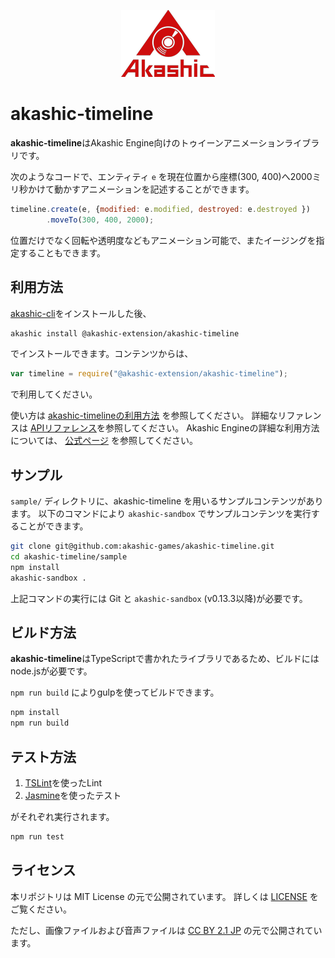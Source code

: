 <p align="center">
<img src="img/akashic.png"/>
</p>

# akashic-timeline

**akashic-timeline**はAkashic Engine向けのトゥイーンアニメーションライブラリです。

次のようなコードで、エンティティ `e` を現在位置から座標(300, 400)へ2000ミリ秒かけて動かすアニメーションを記述することができます。

```javascript
timeline.create(e, {modified: e.modified, destroyed: e.destroyed })
        .moveTo(300, 400, 2000);
```

位置だけでなく回転や透明度などもアニメーション可能で、またイージングを指定することもできます。

## 利用方法

[akashic-cli](https://github.com/akashic-games/akashic-cli)をインストールした後、

```sh
akashic install @akashic-extension/akashic-timeline
```

でインストールできます。コンテンツからは、

```javascript
var timeline = require("@akashic-extension/akashic-timeline");
```

で利用してください。

使い方は [akashic-timelineの利用方法](./getstarted.md) を参照してください。
詳細なリファレンスは [APIリファレンス](https://akashic-games.github.io/reference/akashic-timeline/index.html)を参照してください。
Akashic Engineの詳細な利用方法については、 [公式ページ](https://akashic-games.github.io/) を参照してください。

## サンプル

`sample/` ディレクトリに、akashic-timeline を用いるサンプルコンテンツがあります。
以下のコマンドにより `akashic-sandbox` でサンプルコンテンツを実行することができます。

```sh
git clone git@github.com:akashic-games/akashic-timeline.git
cd akashic-timeline/sample
npm install
akashic-sandbox .
```

上記コマンドの実行には Git と `akashic-sandbox` (v0.13.3以降)が必要です。

## ビルド方法

**akashic-timeline**はTypeScriptで書かれたライブラリであるため、ビルドにはnode.jsが必要です。

`npm run build` によりgulpを使ってビルドできます。

```sh
npm install
npm run build
```

## テスト方法

1. [TSLint](https://github.com/palantir/tslint "TSLint")を使ったLint
2. [Jasmine](https://jasmine.github.io "Jasmine")を使ったテスト

がそれぞれ実行されます。

```sh
npm run test
```

## ライセンス
本リポジトリは MIT License の元で公開されています。
詳しくは [LICENSE](./LICENSE) をご覧ください。

ただし、画像ファイルおよび音声ファイルは
[CC BY 2.1 JP](https://creativecommons.org/licenses/by/2.1/jp/) の元で公開されています。
